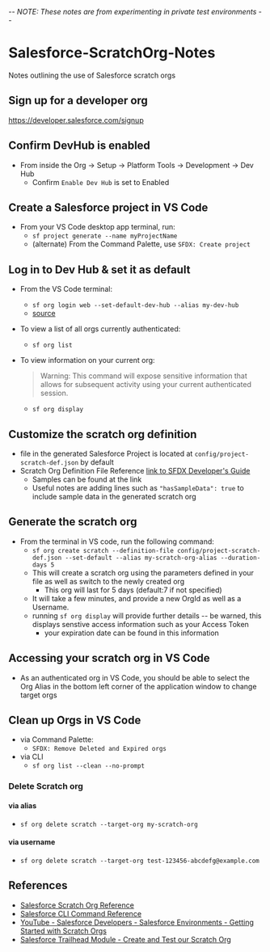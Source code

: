 -- *NOTE: These notes are from experimenting in private test environments* -- 

# Salesforce-ScratchOrg-Notes
Notes outlining the use of Salesforce scratch orgs

## Sign up for a developer org
https://developer.salesforce.com/signup

## Confirm DevHub is enabled
- From inside the Org -> Setup -> Platform Tools -> Development -> Dev Hub
    - Confirm `Enable Dev Hub` is set to Enabled

## Create a Salesforce project in VS Code
- From your VS Code desktop app terminal, run:
    - `sf project generate --name myProjectName`
    - (alternate) From the Command Palette, use `SFDX: Create project`

## Log in to Dev Hub & set it as default
- From the VS Code terminal:
    - `sf org login web --set-default-dev-hub --alias my-dev-hub`
    - [source](https://developer.salesforce.com/docs/atlas.en-us.sfdx_cli_reference.meta/sfdx_cli_reference/cli_reference_org_commands_unified.htm#cli_reference_org_login_web_unified)

- To view a list of all orgs currently authenticated:
    - `sf org list`
- To view information on your current org:
    > Warning: This command will expose sensitive information that allows for subsequent activity using your current authenticated session.
    - `sf org display`

## Customize the scratch org definition
- file in the generated Salesforce Project is located at `config/project-scratch-def.json` by default
- Scratch Org Definition File Reference [link to SFDX Developer's Guide](https://developer.salesforce.com/docs/atlas.en-us.sfdx_dev.meta/sfdx_dev/sfdx_dev_scratch_orgs_def_file.htm)
    - Samples can be found at the link
    - Useful notes are adding lines such as `"hasSampleData": true` to include sample data in the generated scratch org

## Generate the scratch org
- From the terminal in VS code, run the following command:
    - `sf org create scratch --definition-file config/project-scratch-def.json --set-default --alias my-scratch-org-alias --duration-days 5`
    - This will create a scratch org using the parameters defined in your file as well as switch to the newly created org
        - This org will last for 5 days (default:7 if not specified)
    - It will take a few minutes, and provide a new OrgId as well as a Username.
    - running `sf org display` will provide further details -- be warned, this displays senstive access information such as your Access Token
        - your expiration date can be found in this information

## Accessing your scratch org in VS Code
- As an authenticated org in VS Code, you should be able to select the Org Alias in the bottom left corner of the application window to change target orgs

## Clean up Orgs in VS Code
- via Command Palette:
    - `SFDX: Remove Deleted and Expired orgs`
- via CLI
    - `sf org list --clean --no-prompt`
### Delete Scratch org
#### via alias
- `sf org delete scratch --target-org my-scratch-org`
#### via username
- `sf org delete scratch --target-org test-123456-abcdefg@example.com`
## References
- [Salesforce Scratch Org Reference](https://developer.salesforce.com/docs/atlas.en-us.sfdx_dev.meta/sfdx_dev/sfdx_dev_scratch_orgs.htm)
- [Salesforce CLI Command Reference](https://developer.salesforce.com/docs/atlas.en-us.sfdx_cli_reference.meta/sfdx_cli_reference/cli_reference_unified.htm)
- [YouTube - Salesforce Developers - Salesforce Environments - Getting Started with Scratch Orgs](https://www.youtube.com/watch?v=RJWZD2qO0Cw)
- [Salesforce Trailhead Module - Create and Test our Scratch Org](https://trailhead.salesforce.com/content/learn/projects/quick-start-salesforce-dx/create-and-test-our-scratch-org)
